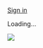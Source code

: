 [Sign in](https://accounts.google.com/ServiceLogin?service=wise&passive=1209600&osid=1&continue=https://drive.google.com/file/d/1cZ-nn5Qdyp6rYe26KrDCGHwRaVqINxry/preview&followup=https://drive.google.com/file/d/1cZ-nn5Qdyp6rYe26KrDCGHwRaVqINxry/preview&ec=GAZAGQ)

Loading…

![](https://drive.google.com/drive-viewer/AKGpihaKsx8LnCB-vzWCc6aPrGqsoKAZQvI0lrtIjsUvFurho0Vy-j3R27Is900E5t3TUUq89x5Nmdpfcxpncr9xR-KcW6qAkMP_sJ8=s1600-rw-v1)